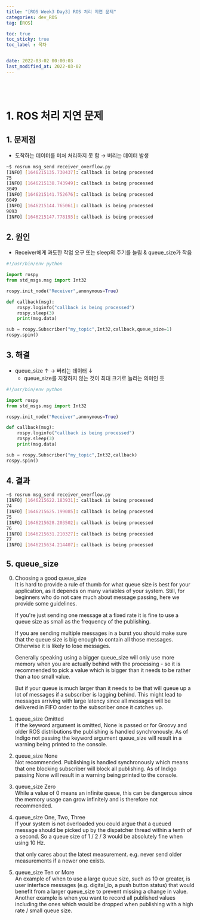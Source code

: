```yaml
---
title: "[ROS Week3 Day3] ROS 처리 지연 문제"
categories: dev_ROS
tag: [ROS]

toc: true
toc_sticky: true
toc_label : 목차


date: 2022-03-02 00:00:03
last_modified_at: 2022-03-02
---
```

<br>
<br>

# 1. ROS 처리 지연 문제
## 1. 문제점
* 도착하는 데이터를 미처 처리하지 못 함 → 버리는 데이터 발생

```bash
~$ rosrun msg_send receiver_overflow.py
[INFO] [1646215135.730437]: callback is being processed
75
[INFO] [1646215138.743949]: callback is being processed
3049
[INFO] [1646215141.752676]: callback is being processed
6049
[INFO] [1646215144.765061]: callback is being processed
9093
[INFO] [1646215147.778193]: callback is being processed
```


## 2. 원인
* Receiver에게 과도한 작업 요구 또는 sleep의 주기를 늘림 & queue_size가 작음

```python
#!/usr/bin/env python

import rospy
from std_msgs.msg import Int32

rospy.init_node("Receiver",anonymous=True)

def callback(msg):
    rospy.loginfo("callback is being processed")
    rospy.sleep(3)
    print(msg.data)

sub = rospy.Subscriber("my_topic",Int32,callback,queue_size=1)
rospy.spin()
```

## 3. 해결
* queue_size ↑ → 버리는 데이터 ↓
    - queue_size를 지정하지 않는 것이 최대 크기로 늘리는 의미인 듯

```python
#!/usr/bin/env python

import rospy
from std_msgs.msg import Int32

rospy.init_node("Receiver",anonymous=True)

def callback(msg):
    rospy.loginfo("callback is being processed")
    rospy.sleep(3)
    print(msg.data)

sub = rospy.Subscriber("my_topic",Int32,callback)
rospy.spin()

```

## 4. 결과
```bash
~$ rosrun msg_send receiver_overflow.py
[INFO] [1646215622.183931]: callback is being processed
74
[INFO] [1646215625.199085]: callback is being processed
75
[INFO] [1646215628.203502]: callback is being processed
76
[INFO] [1646215631.210327]: callback is being processed
77
[INFO] [1646215634.214407]: callback is being processed
```

## 5. queue_size
0. Choosing a good queue_size<br>
    It is hard to provide a rule of thumb for what queue size is best for your application, as it depends on many variables of your system. Still, for beginners who do not care much about message passing, here we provide some guidelines.

    If you're just sending one message at a fixed rate it is fine to use a queue size as small as the frequency of the publishing.

    If you are sending multiple messages in a burst you should make sure that the queue size is big enough to contain all those messages. Otherwise it is likely to lose messages.

    Generally speaking using a bigger queue_size will only use more memory when you are actually behind with the processing - so it is recommended to pick a value which is bigger than it needs to be rather than a too small value.

    But if your queue is much larger than it needs to be that will queue up a lot of messages if a subscriber is lagging behind. This might lead to messages arriving with large latency since all messages will be delivered in FIFO order to the subscriber once it catches up.

1. queue_size Omitted<br>
    If the keyword argument is omitted, None is passed or for Groovy and older ROS distributions the publishing is handled synchronously. As of Indigo not passing the keyword argument queue_size will result in a warning being printed to the console.

2. queue_size None<br>
    Not recommended. Publishing is handled synchronously which means that one blocking subscriber will block all publishing. As of Indigo passing None will result in a warning being printed to the console.

3. queue_size Zero<br>
    While a value of 0 means an infinite queue, this can be dangerous since the memory usage can grow infinitely and is therefore not recommended.

4. queue_size One, Two, Three<br>
    If your system is not overloaded you could argue that a queued message should be picked up by the dispatcher thread within a tenth of a second. So a queue size of 1 / 2 / 3 would be absolutely fine when using 10 Hz.

    that only cares about the latest measurement. e.g. never send older measurements if a newer one exists.

5. queue_size Ten or More<br>
    An example of when to use a large queue size, such as 10 or greater, is user interface messages (e.g. digital_io, a push button status) that would benefit from a larger queue_size to prevent missing a change in value. Another example is when you want to record all published values including the ones which would be dropped when publishing with a high rate / small queue size.